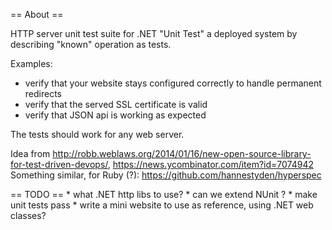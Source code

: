 ﻿== About ==

HTTP server unit test suite for .NET
"Unit Test" a deployed system by describing "known" operation
as tests.

Examples:
* verify that your website stays configured correctly to handle permanent redirects
* verify that the served SSL certificate is valid
* verify that JSON api is working as expected

The tests should work for any web server.


    
Idea from http://robb.weblaws.org/2014/01/16/new-open-source-library-for-test-driven-devops/, https://news.ycombinator.com/item?id=7074942
Something similar, for Ruby (?): https://github.com/hannestyden/hyperspec


== TODO ==
    * what .NET http libs to use?
    * can we extend NUnit ?
    * make unit tests pass
    * write a mini website to use as reference, using .NET web classes?